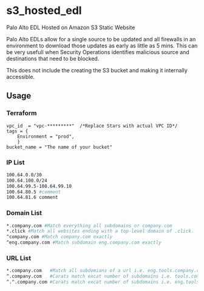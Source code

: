# s3_hosted_edl
Palo Alto EDL Hosted on Amazon S3 Static Website

Palo Alto EDLs allow for a single source to be updated and all firewalls in an environment to download those updates as early as little as 5 mins.  This can be very usefull when Security Operations identifies malicious source and destinations that need to be blocked.

This does not include the creating the S3 bucket and making it internally accessible.

## Usage
### Terraform
```hcl
vpc_id  = "vpc-*********"  /*Replace Stars with actual VPC ID*/
tags = {
    Environment = "prod",
    }
bucket_name = "The name of your bucket"
```
### IP List
```sh
100.64.0.0/30
100.64.100.0/24
100.64.99.5-100.64.99.10
100.64.80.5 #comment
100.64.81.6 comment
```
### Domain List
```sh
*.company.com #Match everything all subdomains or company.com
*.click #Match all websites ending with a top-level domain of .click. 
^company.com #Match company.com exactly
^eng.company.com #Match subdomain eng.company.com exactly
```
### URL List
```sh
*.company.com   #Match all subdomians of a url i.e. eng.tools.company.com, support.tools.company.com, docs.company.com
^.company.com   #Carats match excat number of subdomains i.e. tools.company.com
^.^.company.com #Carats match excat number of subdomains i.e. eng.tools.company.com
```
